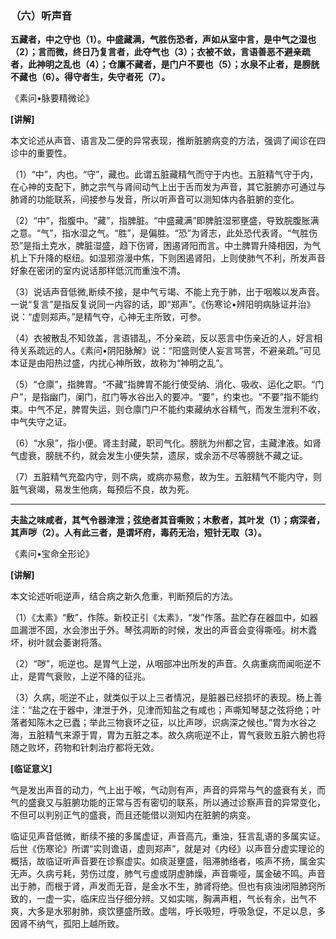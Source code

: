 ### （六）听声音

**五藏者，中之守也（1）。中盛藏满，气胜伤恐者，声如从室中言，是中气之湿也（2）；言而微，终日乃复言者，此夺气也（3）；衣被不敛，言语善恶不避亲疏者，此神明之乱也（4）；仓廪不藏者，是门户不要也（5）；水泉不止者，是膀胱不藏也（6）。得守者生，失守者死（7）。**

《素问•脉要精微论》

**[讲解]**

本文论述从声音、语言及二便的异常表现，推断脏腑病变的方法，强调了闻诊在四诊中的重要性。

（1）“中”，内也。“守”，藏也。此谓五脏藏精气而守于内也。五脏精气守于内，在心神的支配下，肺之宗气与肾间动气上出于舌而发为声音，其它脏腑亦可通过与肺肾的功能联系，间接参与发音，所以听声音可以测知体内各脏腑的变化。

（2）“中”，指腹中。“藏”，指脾脏。“中盛藏满”即脾脏湿邪壅盛，导致脘腹胀满之意。“气”，指水湿之气。“胜”，是偏胜。“恐”为肾志，此处恐代表肾。“气胜伤恐”是指土克水，脾脏湿盛，趋下伤肾，困遏肾阳而言。中土脾胃升降相因，为气机上下升降的枢纽。如湿邪㳽漫中焦，下则困遏肾阳，上则使肺气不利，所发声音好象在密闭的室内说话那样低沉而重浊不清。

（3）说话声音低微,断续不接，是中气亏竭、不能上充于肺，出于咽喉以发声音。一说“复言”是指反复说同一内容的话，即“郑声”。《伤寒论•辨阳明病脉证并治》说：“虚则郑声。”是精气夺，心神无主所致，可参。

（4）衣被散乱不知敛盖，言语错乱，不分亲疏，反以恶言中伤亲近的人，好言相待关系疏远的人。《素问•阴阳脉解》说：“阳盛则使人妄言骂詈，不避亲疏。”可见本证是由阳热过盛，内扰心神所致，故称为“神明之乱”。

（5）“仓廪”，指脾胃。“不藏”指脾胃不能行使受纳、消化、吸收、运化之职。“门户”，是指幽门，阑门，肛门等水谷出入的要冲。“要”，约束也。“不要”指不能约束。中气不足，脾胃失运，则仓廪门户不能约束藏纳水谷精气，而发生泄利不收，中气失守之证。

（6）“水泉”，指小便。肾主封藏，职司气化。膀胱为州都之官，主藏津液。如肾气虚衰，膀胱不约，就会发生小便失禁，遗尿，或余沥不尽等膀胱不藏之证。

（7）五脏精气充盈内守，则不病，或病亦易愈，故为生。五脏精气不能内守，则脏气衰竭，易发生他病，每预后不良，故为死。

* * *

**夫盐之味咸者，其气令器津泄；弦绝者其音嘶败；木敷者，其叶发（1）；病深者，其声哕（2）。人有此三者，是谓坏府，毒药无治，短针无取（3）。**

《素问•宝命全形论》

**[讲解]**

本文论述听呃逆声，结合病之新久危重，判断预后的方法。

（1）《太素》“敷”，作陈。新校正引《太素》，“发”作落。盐贮存在器皿中，如器皿漏泄不固，水会渗出于外。琴弦凋断的时候，发出的声音会变得嘶哑。树木蠹坏，树叶就会萎谢将落。

（2）“哕”，呃逆也。是胃气上逆，从咽部冲出所发的声音。久病重病而闻呃逆不止，是胃气衰败，上逆不降的征兆。

（3）久病，呃逆不止，就类似于以上三者情况，是脏器已经损坏的表现。杨上善注：“盐之在于器中，津泄于外，见津而知盐之有咸也；声嘶知琴瑟之弦将绝；叶落者知陈木之已蠹；举此三物衰坏之征，以比声哕，识病深之候也。”胃为水谷之海，五脏精气来源于胃，胃为五脏之本。故久病呃逆不止，胃气衰败五脏六腑也将随之败坏，药物和针刺治疗都将无效。

**[临证意义]**

气是发出声音的动力，气上出于喉，气动则有声，声音的异常与气的盛衰有关，而气的盛衰又与脏腑功能的正常与否有密切的联系，所以通过诊察声音的异常变化，不但可以判别正气的盛衰，而且还能借以测知内在脏腑的病变。

临证见声音低微，断续不接的多属虚证，声音高亢，重浊，狂言乱语的多属实证。后世《伤寒论》所谓“实则谵语，虚则郑声”，就是对《内经》以声音分虚实理论的概括，故临证听声音要在诊察虚实。如痰涎壅盛，阻滞肺络者，咳声不扬，属金实无声。久病亏耗，劳伤过度，肺气亏虚或阴虚肺燥，声音嘶哑，属金破不鸣。声音出于肺，而根于肾，声发而无音，是金水不生，肺肾将绝。但也有痰浊闭阻肺窍所致的，一虚一实，临床应当仔细分辨。又如实喘，胸满声粗，气长有余，出气不爽，大多是水邪射肺，痰饮壅盛所致。虚喘，呼长吸短，呼吸急促，不足以息，多因肾不纳气，孤阳上越所致。
